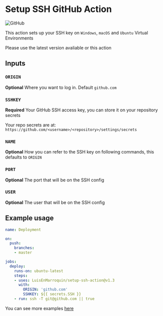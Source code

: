 # Setup SSH GitHub Action

![GitHub](https://github.com/LuisEnMarroquin/setup-ssh-action/workflows/Testing/badge.svg)

This action sets up your SSH key on `Windows`, `macOS` and `Ubuntu` Virtual Environments

Please use the latest version avaliable or this action

## Inputs

### `ORIGIN`

**Optional** Where you want to log in. Default `github.com`

### `SSHKEY`

**Required** Your GitHub SSH access key, you can store it on your repository secrets

Your repo secrets are at: `https://github.com/<username>/<repository>/settings/secrets`

### `NAME`

**Optional** How you can refer to the SSH key on following commands, this defaults to `ORIGIN`

### `PORT`

**Optional** The port that will be on the SSH config

### `USER`

**Optional** The user that will be on the SSH config

## Example usage

```yml
name: Deployment

on:
  push:
    branches:
    - master

jobs:
  deploy:
    runs-on: ubuntu-latest
    steps:
    - uses: LuisEnMarroquin/setup-ssh-action@v1.3
      with:
        ORIGIN: 'github.com'
        SSHKEY: ${{ secrets.SSH }}
    - run: ssh -T git@github.com || true
```

You can see more examples [here](https://github.com/LuisEnMarroquin/setup-ssh-action/blob/master/.github/workflows/test.yml)

<!--

## Publish action

Remember to change the version number first for all files

```shell
npm run build # Update your dist/index.js
git add . # Add all files
git commit -m "Use zeit/ncc" # Commit the files
git tag -a -m "Published v1.3" v1.3 # Tag your release
git push --follow-tags # Push commit and tags
```
-->
